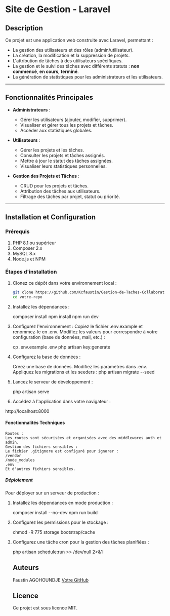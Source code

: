 # Site de Gestion - Laravel

## Description
Ce projet est une application web construite avec Laravel, permettant :  
- La gestion des utilisateurs et des rôles (admin/utilisateur).  
- La création, la modification et la suppression de projets.  
- L'attribution de tâches à des utilisateurs spécifiques.  
- La gestion et le suivi des tâches avec différents statuts : **non commencé**, **en cours**, **terminé**.  
- La génération de statistiques pour les administrateurs et les utilisateurs.  

---

## Fonctionnalités Principales
- **Administrateurs** :  
  - Gérer les utilisateurs (ajouter, modifier, supprimer).  
  - Visualiser et gérer tous les projets et tâches.  
  - Accéder aux statistiques globales.  

- **Utilisateurs** :  
  - Gérer les projets et les tâches.
  - Consulter les projets et tâches assignés.
  - Mettre à jour le statut des tâches assignées.  
  - Visualiser leurs statistiques personnelles.  

- **Gestion des Projets et Tâches** :  
  - CRUD pour les projets et tâches.  
  - Attribution des tâches aux utilisateurs.  
  - Filtrage des tâches par projet, statut ou priorité.  

---

## Installation et Configuration

### Prérequis
1. PHP 8.1 ou supérieur  
2. Composer 2.x  
3. MySQL 8.x  
4. Node.js et NPM  

### Étapes d'installation
1. Clonez ce dépôt dans votre environnement local :  
   ```bash
   git clone https://github.com/Kcfaustin/Gestion-de-Taches-Collaboratives.git
   cd votre-repo

2. Installez les dépendances :

    composer install
    npm install
    npm run dev

3. Configurez l'environnement :
    Copiez le fichier .env.example et renommez-le en .env.
    Modifiez les valeurs pour correspondre à votre configuration (base de données, mail, etc.) :

    cp .env.example .env
    php artisan key:generate

4. Configurez la base de données :

    Créez une base de données.
    Modifiez les paramètres dans .env.
    Appliquez les migrations et les seeders :
    php artisan migrate --seed

5. Lancez le serveur de développement :

    php artisan serve

6. Accédez à l'application dans votre navigateur :

http://localhost:8000

#### Fonctionnalités Techniques
    Routes :
    Les routes sont sécurisées et organisées avec des middlewares auth et admin.
    Gestion des fichiers sensibles :
    Le fichier .gitignore est configuré pour ignorer :
    /vendor
    /node_modules
    .env
    Et d'autres fichiers sensibles.

##### Déploiement

Pour déployer sur un serveur de production :

1. Installez les dépendances en mode production :

    composer install --no-dev
    npm run build

2. Configurez les permissions pour le stockage :

    chmod -R 775 storage bootstrap/cache

3. Configurez une tâche cron pour la gestion des tâches planifiées :

    php artisan schedule:run >> /dev/null 2>&1

   ## Auteurs

    Faustin AGOHOUNDJE
    [Votre GitHub](https://github.com/Kcfaustin)
    
   ## Licence
    Ce projet est sous licence MIT.
